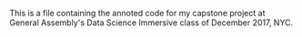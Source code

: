 This is a file containing the annoted code for my capstone project at General Assembly's Data Science Immersive class of December 2017, NYC.
